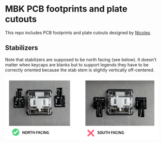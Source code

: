# MBK PCB footprints and plate cutouts

This repo includes PCB footprints and plate cutouts designed by [Nicoles](https://github.com/nicoles).

## Stabilizers

Note that stabilizers are supposed to be north facing (see below). It doesn't matter when keycaps are blanks but to support legends they have to be correctly oriented because the stab stem is slightly vertically off-centered.

![MBK Stab orientation](/assets/stab-orientation.png)
